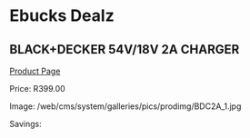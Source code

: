
# Ebucks Dealz
## BLACK+DECKER 54V/18V 2A CHARGER
[Product Page](https://www.ebucks.com/web/shop/productSelected.do?prodId=1010900815&catId=1234924297)

Price: R399.00

Image: /web/cms/system/galleries/pics/prodimg/BDC2A_1.jpg

Savings: 


	